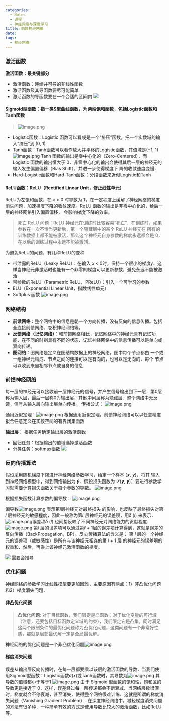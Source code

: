 ```yaml
---
categories:
  - Notes
  - 课程
  - 神经网络与深度学习
title: 前馈神经网络
date: 
tags:
  - 神经网络
---
```


### 激活函数
**激活函数：最关键部分**
- 激活函数：连续并可导的非线性函数
- 激活函数及其导函数要尽可能简单
- 激活函数的导函数要在一个合适的区间内
![](https://cdn.jsdelivr.net/gh/zhengyangWang1/image@main/img/20230921102752.png)

#### Sigmoid型函数：指一类S型曲线函数，为两端饱和函数，包括Logistic函数和Tanh函数
>![image.png](https://cdn.jsdelivr.net/gh/zhengyangWang1/image@main/img/20230924105310.png)

- Logistic函数：Logistic 函数可以看成是一个“挤压”函数，把一个实数域的输入“挤压”到 (0, 1)
- Tanh函数：Tanh函数可以看作放大并平移的Logistic函数，其值域是(−1, 1)
![image.png](https://cdn.jsdelivr.net/gh/zhengyangWang1/image@main/img/20230924105110.png)
Tanh 函数的输出是零中心化的（Zero-Centered），而 Logistic 函数的输出恒大于 0．非零中心化的输出会使得其后一层的神经元的输入发生偏置偏移（Bias Shift），并进一步使得梯度下 降的收敛速度变慢．
- Hard-Logistic函数和Hard-Tanh函数：分段函数来近似Logistic和Tanh

#### ReLU函数：ReLU（Rectified Linear Unit，修正线性单元）
ReLU为左饱和函数，在 𝑥 > 0 时导数为 1，在一定程度上缓解了神经网络的梯度消失问题，加速梯度下降的收敛速度。ReLU 函数的输出是非零中心化的，给后一层的神经网络引入偏置偏移， 会影响梯度下降的效率。
>死亡 ReLU 问题：ReLU 神经元在训练时比较容易“死亡”．在训练时，如果参数在一次不恰当更新后，第一个隐藏层中的某个 ReLU 神经元在 所有的训练数据上都不能被激活，那么这个神经元自身参数的梯度永远都会是 0，在以后的训练过程中永远不能被激活。

为避免ReLU的问题，有几种ReLU的变种
- 带泄露的ReLU（Leaky ReLU）：在输入 𝑥 < 0时，保持一个很小的梯度𝛾．这样当神经元非激活时也能有一个非零的梯度可以更新参数，避免永远不能被激活
- 带参数的ReLU（Parametric ReLU，PReLU）：引入一个可学习的参数
- ELU（Exponential Linear Unit，指数线性单元）
- Softplus 函数
![image.png](https://cdn.jsdelivr.net/gh/zhengyangWang1/image@main/img/20230924110331.png)

### 网络结构

- **前馈网络**：整个网络中的信息是朝一个方向传播，没有反向的信息传播。包括全连接前馈网络、卷积神经网络等。
- **反馈网络（记忆网络）**：和前馈网络相比，记忆网络中的神经元具有记忆功能，在不同的时刻具有不同的状态．记忆神经网络中的信息传播可以是单向或双向传递。
- **图网络**：图网络是定义在图结构数据上的神经网络，图中每个节点都由 一个或一组神经元构成．节点之间的连接可以是有向的，也可以是无向的．每个 节点可以收到来自相邻节点或自身的信息


### 前馈神经网络
每一层的神经元可以接收前一层神经元的信号，并产生信号输出到下一层．第0层称为输入层，最后一层称0为输出层，其他中间层称为隐藏层．整个网络中无反馈，信号从输入层向输出层单向传播。
传播公式：
![image.png](https://cdn.jsdelivr.net/gh/zhengyangWang1/image@main/img/20230924112107.png)

通用近似定理：![image.png](https://cdn.jsdelivr.net/gh/zhengyangWang1/image@main/img/20230924112220.png)
根据通用近似定理，前馈神经网络可以以任意精度拟合任意定义在实数空间的有界闭集函数

**输出层**： 根据任务确定输出层的激活函数
- 回归任务：根据输出的值域选择激活函数
- 分类任务：softmax函数
![](https://cdn.jsdelivr.net/gh/zhengyangWang1/image@main/img/20230921110000.png)

### 反向传播算法

假设采用随机梯度下降进行神经网络参数学习，给定一个样本 (𝒙, 𝒚)，将其 输入到神经网络模型中，得到网络输出为 𝒚̂．假设损失函数为 ℒ(𝒚, 𝒚)̂，要进行参数学习就需要计算损失函数关于每个参数的导数。
![image.png](https://cdn.jsdelivr.net/gh/zhengyangWang1/image@main/img/20230924130625.png)

根据损失函数计算参数的偏导数：
![image.png](https://cdn.jsdelivr.net/gh/zhengyangWang1/image@main/img/20230924130632.png)


偏导数![image.png](https://cdn.jsdelivr.net/gh/zhengyangWang1/image@main/img/20230924130544.png)
表示第𝑙层神经元对最终损失 的影响，也反映了最终损失对第𝑙 层神经元的敏感程度，因此一般称为第𝑙 层神经元的误差项，用𝛿 (𝑙) 来表示．![image.png](https://cdn.jsdelivr.net/gh/zhengyangWang1/image@main/img/20230924130525.png)误差项𝛿 (𝑙) 也间接反映了不同神经元对网络能力的贡献程度
![image.png](https://cdn.jsdelivr.net/gh/zhengyangWang1/image@main/img/20230924131107.png)
第𝑙 层的误差项可以通过第𝑙 + 1层的误差项计算得到，这就是误差的反向传播（BackPropagation，BP）。反向传播算法的含义是： 第 𝑙 层的一个神经元的误差项（或敏感性）是所有与该神经元相连的第 𝑙 + 1 层 的神经元的误差项的权重和．然后，再乘上该神经元激活函数的梯度。


![](https://cdn.jsdelivr.net/gh/zhengyangWang1/image@main/img/20230921111754.png)
需要会推导

### 优化问题
神经网络的参数学习比线性模型要更加困难，主要原因有两点：1）非凸优化问题和2）梯度消失问题．
#### 非凸优化问题
>**凸优化问题**:
对于目标函数，我们限定是凸函数；对于优化变量的可行域（注意，还要包括目标函数定义域的约束），我们限定它是凸集。同时满足这两个限制条件的最优化问题称为凸优化问题，这类问题有一个非常好性质，那就是局部最优解一定是全局最优解。

神经网络的优化问题是一个非凸优化问题![image.png](https://cdn.jsdelivr.net/gh/zhengyangWang1/image@main/img/20230924131753.png)
#### 梯度消失问题
误差从输出层反向传播时，在每一层都要乘以该层的激活函数的导数．当我们使 用Sigmoid型函数：Logistic函数𝜎(𝑥)或Tanh函数时，其导数为![image.png](https://cdn.jsdelivr.net/gh/zhengyangWang1/image@main/img/20230924132011.png)
其导数的值域都小于等于1
![image.png](https://cdn.jsdelivr.net/gh/zhengyangWang1/image@main/img/20230924132016.png)
由于 Sigmoid 型函数的饱和性，饱和区的导数更是接近于 0．这样，误差经过每一层传递都会不断衰减．当网络层数很深时，梯度就会不停衰减，甚至消失，使得整个网络很难训练．这就是所谓的梯度消失问题（Vanishing Gradient Problem）.
在深度神经网络中，减轻梯度消失问题的方法有很多种．一种简单有效的方式是使用导数比较大的激活函数，比如ReLU等。